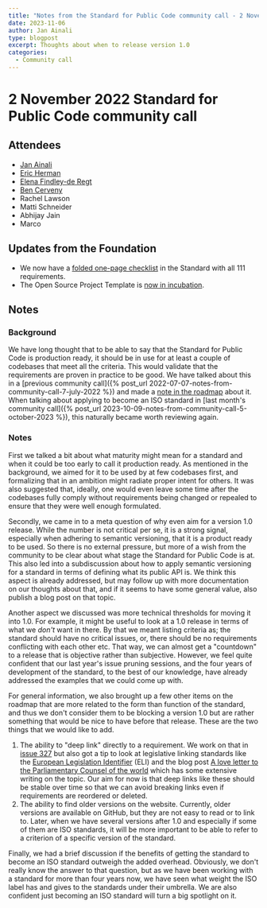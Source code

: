```yaml
---
title: "Notes from the Standard for Public Code community call - 2 November 2023"
date: 2023-11-06
author: Jan Ainali
type: blogpost
excerpt: Thoughts about when to release version 1.0
categories:
  - Community call
---
```


# 2 November 2022 Standard for Public Code community call

## Attendees

* [Jan Ainali](https://publiccode.net/who-we-are/team/jan-ainali.html)
* [Eric Herman](https://publiccode.net/who-we-are/team/eric-herman.html)
* [Elena Findley-de Regt](https://publiccode.net/who-we-are/team/elena-findley-de-regt.html)
* [Ben Cerveny](https://publiccode.net/who-we-are/team/ben-cerveny.html)
* Rachel Lawson
* Matti Schneider
* Abhijay Jain
* Marco

## Updates from the Foundation

* We now have a [folded one-page checklist]( https://github.com/publiccodenet/standard/releases/download/0.7.1/standard-checklist-folded-0.7.1.pdf) in the Standard with all 111 requirements.
* The Open Source Project Template is [now in incubation](https://publiccode.net/codebases/open-source-project-template.html).

## Notes

### Background

We have long thought that to be able to say that the Standard for Public Code is production ready, it should be in use for at least a couple of codebases that meet all the criteria. This would validate that the requirements are proven in practice to be good.
We have talked about this in a [previous community call]({% post_url 2022-07-07-notes-from-community-call-7-july-2022 %}) and made a [note in the roadmap](https://github.com/publiccodenet/standard/blob/develop/docs/roadmap.md) about it.
When talking about applying to become an ISO standard in [last month's community call]({% post_url 2023-10-09-notes-from-community-call-5-october-2023 %}), this naturally became worth reviewing again.

### Notes

First we talked a bit about what maturity might mean for a standard and when it could be too early to call it production ready.
As mentioned in the background, we aimed for it to be used by at few codebases first, and formalizing that in an ambition might radiate proper intent for others.
It was also suggested that, ideally, one would even leave some time after the codebases fully comply without requirements being changed or repealed to ensure that they were well enough formulated.

Secondly, we came in to a meta question of why even aim for a version 1.0 release.
While the number is not critical per se, it is a strong signal, especially when adhering to semantic versioning, that it is a product ready to be used.
So there is no external pressure, but more of a wish from the community to be clear about what stage the Standard for Public Code is at.
This also led into a subdiscussion about how to apply semantic versioning for a standard in terms of defining what its public API is.
We think this aspect is already addressed, but may follow up with more documentation on our thoughts about that, and if it seems to have some general value, also publish a blog post on that topic.

Another aspect we discussed was more technical thresholds for moving it into 1.0.
For example, it might be useful to look at a 1.0 release in terms of what we *don't* want in there.
By that we meant listing criteria as; the standard should have no critical issues, or, there should be no requirements conflicting with each other etc.
That way, we can almost get a "countdown" to a release that is objective rather than subjective.
However, we feel quite confident that our last year's issue pruning sessions, and the four years of development of the standard, to the best of our knowledge, have already addressed the examples that we could come up with.

For general information, we also brought up a few other items on the roadmap that are more related to the form than function of the standard, and thus we don't consider them to be blocking a version 1.0 but are rather something that would be nice to have before that release.
These are the two things that we would like to add.

1. The ability to "deep link" directly to a requirement. We work on that in [issue 327](https://github.com/publiccodenet/standard/issues/327) but also got a tip to look at legislative linking standards like the [European Legislation Identifier](https://en.wikipedia.org/wiki/European_Legislation_Identifier) (ELI) and the blog post [A love letter to the Parliamentary Counsel of the world]( https://hamish.dev/a-love-letter-to-the-parliamentary-counsel-of-the-world) which has some extensive writing on the topic. Our aim for now is that deep links like these should be stable over time so that we can avoid breaking links even if requirements are reordered or deleted.
2. The ability to find older versions on the website. Currently, older versions are available on GitHub, but they are not easy to read or to link to. Later, when we have several versions after 1.0 and especially if some of them are ISO standards, it will be more important to be able to refer to a criterion of a specific version of the standard.

Finally, we had a brief discussion if the benefits of getting the standard to become an ISO standard outweigh the added overhead.
Obviously, we don't really know the answer to that question, but as we have been working with a standard for more than four years now, we have seen what weight the ISO label has and gives to the standards under their umbrella.
We are also confident just becoming an ISO standard will turn a big spotlight on it.
